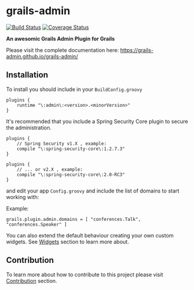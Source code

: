 grails-admin
============
[![Build Status](https://travis-ci.org/grails-admin/grails-admin.svg?branch=master)](https://travis-ci.org/grails-admin/grails-admin)
[![Coverage Status](https://coveralls.io/repos/grails-admin/grails-admin/badge.png?branch=master)](https://coveralls.io/r/grails-admin/grails-admin?branch=master)


**An awesomic Grails Admin Plugin for Grails**

Please visit the complete documentation here: https://grails-admin.github.io/grails-admin/


## Installation

To install you should include in your `BuildConfig.groovy`

    plugins {
        runtime "\:admin\:<version>.<minorVersion>"
    }

It's recommended that you include a Spring Security Core plugin to secure the administration.

```
plugins {
    // Spring Security v1.X , example:
    compile "\:spring-security-core\:1.2.7.3"
}
```

```
plugins {
    // ... or v2.X , example:
    compile "\:spring-security-core\:2.0-RC3"
}
```

and edit your app `Config.groovy` and include the list of domains to start working with:

Example:
```
grails.plugin.admin.domains = [ "conferences.Talk", "conferences.Speaker" ]
```

You can also extend the default behaviour creating your own custom widgets.
See [Widgets](https://grails-admin.github.io/grails-admin/) section to learn more about.

## Contribution 

To learn more about how to contribute to this project please visit [Contribution](https://grails-admin.github.io/grails-admin/) section.
